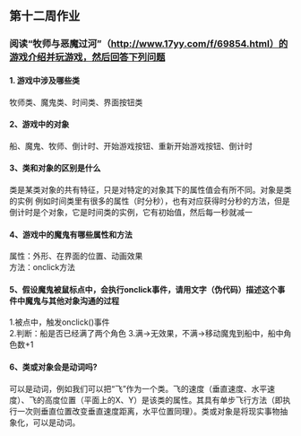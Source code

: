## 第十二周作业
### 阅读“牧师与恶魔过河”（http://www.17yy.com/f/69854.html）的游戏介绍并玩游戏，然后回答下列问题
#### 1. 游戏中涉及哪些类
牧师类、魔鬼类、时间类、界面按钮类
#### 2、游戏中的对象
船、魔鬼、牧师、倒计时、开始游戏按钮、重新开始游戏按钮、倒计时
#### 3、类和对象的区别是什么
类是某类对象的共有特征，只是对特定的对象其下的属性值会有所不同。对象是类的实例
例如时间类里有很多的属性（时分秒），也有对应获得时分秒的方法，但是倒计时是个对象，它是时间类的实例，它有初始值，然后每一秒就减一
#### 4、游戏中的魔鬼有哪些属性和方法
属性：外形、在界面的位置、动画效果  
方法：onclick方法
#### 5、假设魔鬼被鼠标点中，会执行onclick事件，请用文字（伪代码）描述这个事件中魔鬼与其他对象沟通的过程
1.被点中，触发onclick()事件  
2.判断：船是否已经满了两个角色
3.满->无效果，不满->移动魔鬼到船中，船中角色数+1
#### 6、类或对象会是动词吗?
可以是动词，例如我们可以把“飞”作为一个类。飞的速度（垂直速度、水平速度）、飞的高度位置（平面上的X、Y）是该类的属性。其具有单步飞行方法（即执行一次则垂直位置改变垂直速度距离，水平位置同理）。类或对象是将现实事物抽象化，可以是动词。